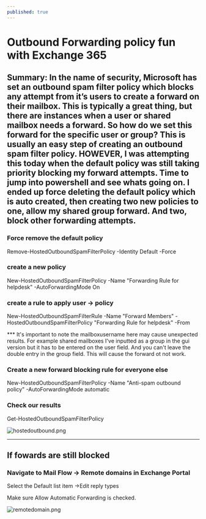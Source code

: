 ```yaml
---
published: true
---
```

# Outbound Forwarding policy fun with Exchange 365

## Summary:  In the name of security, Microsoft has set an outbound spam filter policy which blocks any attempt from it’s users to create a forward on their mailbox.  This is typically a great thing, but there are instances when a user or shared mailbox needs a forward.  So how do we set this forward for the specific user or group?  This is usually an easy step of creating an outbound spam filter policy.   HOWEVER, I was attempting this today when the default policy was still taking priority blocking my forward attempts.  Time to jump into powershell and see whats going on.  I ended up force deleting the default policy which is auto created, then creating two new policies to one, allow my shared group forward.  And two, block other forwarding attempts.

### Force remove the default policy
Remove-HostedOutboundSpamFilterPolicy -Identity Default -Force


### create a new policy 
New-HostedOutboundSpamFilterPolicy -Name "Forwarding Rule for helpdesk" -AutoForwardingMode On

###  create a rule to apply user → policy
New-HostedOutboundSpamFilterRule -Name "Forward Members" -HostedOutboundSpamFilterPolicy "Forwarding Rule for helpdesk" -From <mailboxusername>

*** It's important to note the mailboxusername here may cause unexpected results.  For example shared mailboxes I've inputted as a group in the gui version but it has to be entered on the user field.  And you can't leave the double entry in the group field.  This will cause the forward ot not work.  


###  Create a new forward blocking rule for everyone else 
 New-HostedOutboundSpamFilterPolicy -Name "Anti-spam outbound policy" -AutoForwardingMode automatic


### Check our results
Get-HostedOutboundSpamFilterPolicy

![hostedoutbound.png]({{site.baseurl}}/hostedoutbound.png)

--------------------------------------------------------------------------------------
  

## If fowards are still blocked
### Navigate to Mail Flow -> Remote domains in Exchange Portal

Select the Default list item ->Edit reply types

Make sure Allow Automatic Forwarding is checked.

![remotedomain.png]({{site.baseurl}}/remotedomain.png)
